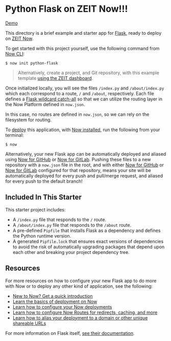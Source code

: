 # Python Flask on ZEIT Now!!!

[Demo](https://python-flask.now-examples.now.sh)

This directory is a brief example and starter app for [Flask](http://flask.pocoo.org), ready to deploy on [ZEIT Now](https://zeit.co/now).

To get started with this project yourself, use the following command from [Now CLI](https://zeit.co/docs/v2/getting-started/installation#now-cli):

```shell
$ now init python-flask
```

> Alternatively, create a project, and Git repository, with this example template [using the ZEIT dashboard](https://zeit.co/new/python-flask).

Once initialized locally, you will see the files `/index.py` and `/about/index.py` which each correspond to a route, `/` and `/about`, respectively. Each file defines a [Flask wildcard catch-all](http://flask.pocoo.org/snippets/57/) so that we can utilize the routing layer in the Now Platform defined in `now.json`.

In this case, no routes are defined in `now.json`, so we can rely on the filesystem for routing.

To [deploy](https://zeit.co/docs/v2/deployments/basics) this application, with [Now installed](https://zeit.co/docs/v2/getting-started/installation), run the following from your terminal:

```shell
$ now
```

Alternatively, your new Flask app can be automatically deployed and aliased using [Now for GitHub](https://zeit.co/docs/v2/integrations/now-for-github) or [Now for GitLab](https://zeit.co/docs/v2/integrations/now-for-gitlab). Pushing these files to a new repository with a `now.json` file in the root, and with either [Now for GitHub](https://zeit.co/docs/v2/integrations/now-for-github) or [Now for GitLab](https://zeit.co/docs/v2/integrations/now-for-gitlab) configured for that repository, means your site will be automatically deployed for every push and pull/merge request, and aliased for every push to the default branch!

## Included In This Starter

This starter project includes:
- A `/index.py` file that responds to the `/` route.
- A `/about/index.py` file that responds to the `/about` route.
- A pre-defined `Pipfile` that installs Flask as a dependency and defines the Python runtime version.
- A generated `Pipfile.lock` that ensures exact versions of dependencies to avoid the risk of automatically upgrading packages that depend upon each other and breaking your project dependency tree.

## Resources

For more resources on how to configure your new Flask app to do more with Now or to deploy any other kind of application, see the following:

- [New to Now? Get a quick introduction](https://zeit.co/docs/v2/getting-started/introduction-to-now)
- [Learn the basics of deployment on Now](https://zeit.co/docs/v2/deployments/basics)
- [Learn how to configure your Now deployments](https://zeit.co/docs/v2/deployments/configuration)
- [Learn how to configure Now Routes for redirects, caching, and more](https://zeit.co/docs/v2/deployments/routes)
- [Learn how to alias your deployment to a domain or other unique shareable URLs](https://zeit.co/docs/v2/domains-and-aliases/introduction)

For more information on Flask itself, [see their documentation](http://flask.pocoo.org/docs/).

